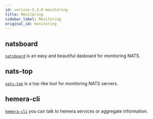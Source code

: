 ```yaml
---
id: version-5.3.0-monitoring
title: Monitoring
sidebar_label: Monitoring
original_id: monitoring
---
```


## natsboard

[`natsboard`](https://github.com/devfacet/natsboard) is an easy and beautiful dasboard for monitoring NATS.

## nats-top

[`nats-top`](https://github.com/nats-io/nats-top) is a top-like tool for monitoring NATS servers.

## hemera-cli

[`hemera-cli`](https://github.com/hemerajs/hemera-cli) you can talk to hemera services or aggregate information.
